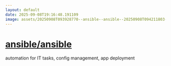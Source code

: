 ```yaml
---
layout: default
date: 2025-09-08T19:16:48.191109
image: assets/20250908T093928770--ansible--ansible--20250908T094211803--cropped.png
---
```


# [ansible/ansible](https://github.com/ansible/ansible)

automation for IT tasks, config management, app deployment
